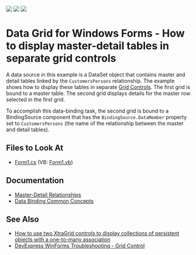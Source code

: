 <!-- default badges list -->
![](https://img.shields.io/endpoint?url=https://codecentral.devexpress.com/api/v1/VersionRange/128627753/13.1.4%2B)
[![](https://img.shields.io/badge/Open_in_DevExpress_Support_Center-FF7200?style=flat-square&logo=DevExpress&logoColor=white)](https://supportcenter.devexpress.com/ticket/details/E883)
[![](https://img.shields.io/badge/📖_How_to_use_DevExpress_Examples-e9f6fc?style=flat-square)](https://docs.devexpress.com/GeneralInformation/403183)
<!-- default badges end -->

# Data Grid for Windows Forms - How to display master-detail tables in separate grid controls

A data source in this example is a DataSet object that contains master and detail tables linked by the `CustomersPersons` relationship. 
The example shows how to display these tables in separate [Grid Controls](https://docs.devexpress.com/WindowsForms/3455/controls-and-libraries/data-grid).
The first grid is bound to a master table. The second grid displays details for the master row selected in the first grid.

To accomplish this data-binding task, the second grid is bound to a BindingSource component that has the `BindingSource.DataMember` property set to `CustomersPersons` (the name of the relationship between the master and detail tables).

<!-- default file list -->
## Files to Look At

* [Form1.cs](./CS/Q205299/Form1.cs) (VB: [Form1.vb](./VB/Q205299/Form1.vb))

<!-- default file list end -->

## Documentation
- [Master-Detail Relationships](https://docs.devexpress.com/WindowsForms/3473/controls-and-libraries/data-grid/master-detail-relationships)
- [Data Binding Common Concepts](https://docs.devexpress.com/WindowsForms/2395/common-features/data-binding-common-concepts)

## See Also
- [How to use two XtraGrid controls to display collections of persistent objects with a one-to-many association](https://supportcenter.devexpress.com/ticket/details/a2750/how-to-use-two-xtragrid-controls-to-display-collections-of-persistent-objects-with-a-one)
- [DevExpress WinForms Troubleshooting - Grid Control](https://go.devexpress.com/CheatSheets_WinForms_Examples_T934742.aspx)

